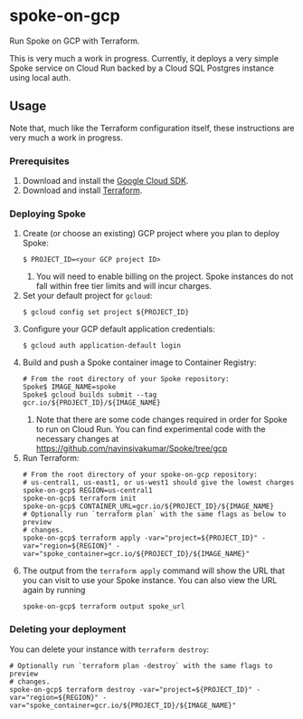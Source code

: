 # spoke-on-gcp

Run Spoke on GCP with Terraform.

This is very much a work in progress. Currently, it deploys a very simple Spoke
service on Cloud Run backed by a Cloud SQL Postgres instance using local auth.

## Usage

Note that, much like the Terraform configuration itself, these instructions are
very much a work in progress.

### Prerequisites

1.  Download and install the
    [Google Cloud SDK](https://cloud.google.com/sdk/docs/install).
1.  Download and install [Terraform](https://www.terraform.io/downloads.html).

### Deploying Spoke

1.  Create (or choose an existing) GCP project where you plan to deploy Spoke:
    ```shell
    $ PROJECT_ID=<your GCP project ID>
    ```
    1.  You will need to enable billing on the project. Spoke instances do not
        fall within free tier limits and will incur charges.
1.  Set your default project for `gcloud`:
    ```shell
    $ gcloud config set project ${PROJECT_ID}
    ```
1.  Configure your GCP default application credentials:
    ```shell
    $ gcloud auth application-default login
    ```
1.  Build and push a Spoke container image to Container Registry:
    ```shell
    # From the root directory of your Spoke repository:
    Spoke$ IMAGE_NAME=spoke
    Spoke$ gcloud builds submit --tag gcr.io/${PROJECT_ID}/${IMAGE_NAME}
    ```
    1.  Note that there are some code changes required in order for Spoke to run
        on Cloud Run. You can find experimental code with the necessary changes
        at https://github.com/navinsivakumar/Spoke/tree/gcp
1.  Run Terraform:
    ```shell
    # From the root directory of your spoke-on-gcp repository:
    # us-central1, us-east1, or us-west1 should give the lowest charges
    spoke-on-gcp$ REGION=us-central1
    spoke-on-gcp$ terraform init
    spoke-on-gcp$ CONTAINER_URL=gcr.io/${PROJECT_ID}/${IMAGE_NAME}
    # Optionally run `terraform plan` with the same flags as below to preview
    # changes.
    spoke-on-gcp$ terraform apply -var="project=${PROJECT_ID}" -var="region=${REGION}" -var="spoke_container=gcr.io/${PROJECT_ID}/${IMAGE_NAME}"
    ```
1.  The output from the `terraform apply` command will show the URL that you can
    visit to use your Spoke instance. You can also view the URL again by running
    ```shell
    spoke-on-gcp$ terraform output spoke_url
    ```

### Deleting your deployment

You can delete your instance with `terraform destroy`:
```shell
# Optionally run `terraform plan -destroy` with the same flags to preview
# changes.
spoke-on-gcp$ terraform destroy -var="project=${PROJECT_ID}" -var="region=${REGION}" -var="spoke_container=gcr.io/${PROJECT_ID}/${IMAGE_NAME}"
```
